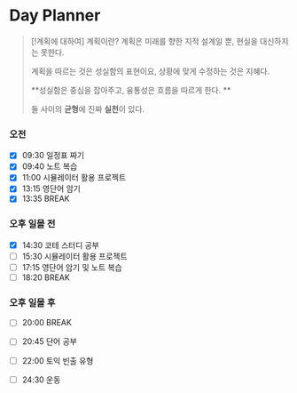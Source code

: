 # Day Planner 


> [!계획에 대하여] 계획이란?
계획은 미래를 향한 지적 설계일 뿐, 현실을 대신하지는 못한다.
>
>계획을 따르는 것은 성실함의 표현이요, 상황에 맞게 수정하는 것은 지혜다.
>
>**성실함은 중심을 잡아주고,  융통성은 흐름을 따르게 한다. **
>
>둘 사이의 **균형**에 진짜 **실천**이 있다.
>

### **오전**

- [x] 09:30 일정표 짜기
- [x] 09:40 노트 복습
- [x] 11:00 시뮬레이터 활용 프로젝트
- [x] 13:15 영단어 암기
- [x] 13:35 BREAK
### **오후 일몰 전**

- [x] 14:30 코테 스터디 공부
- [ ] 15:30 시뮬레이터 활용 프로젝트
- [ ] 17:15 영단어 암기 및 노트 복습
- [ ] 18:20 BREAK
### **오후 일몰 후**

- [ ] 20:00 BREAK
- [ ] 20:45 단어 공부
- [ ] 22:00 토익 빈출 유형
- [ ] 24:30 운동

